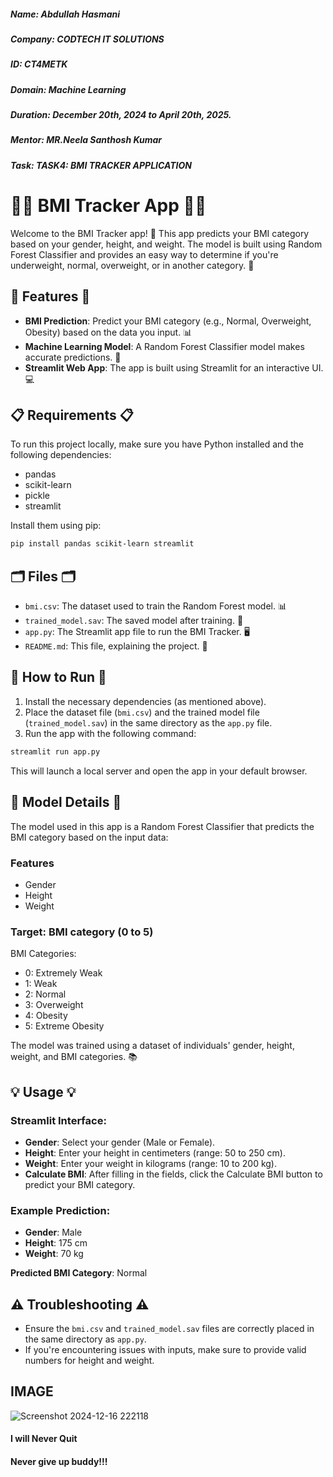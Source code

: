##### **Name:** Abdullah Hasmani

##### **Company:** CODTECH IT SOLUTIONS

##### **ID:** CT4METK

##### **Domain:** Machine Learning

##### **Duration:** December 20th, 2024 to April 20th, 2025.

##### **Mentor:** MR.Neela Santhosh Kumar

##### **Task:** TASK4: BMI TRACKER APPLICATION


# 🏋️‍♂️ BMI Tracker App 🏋️‍♀️

Welcome to the BMI Tracker app! 🌟 This app predicts your BMI category based on your gender, height, and weight. The model is built using Random Forest Classifier and provides an easy way to determine if you're underweight, normal, overweight, or in another category. 💪

## 🌟 Features 🌟

- **BMI Prediction**: Predict your BMI category (e.g., Normal, Overweight, Obesity) based on the data you input. 📊
- **Machine Learning Model**: A Random Forest Classifier model makes accurate predictions. 🤖
- **Streamlit Web App**: The app is built using Streamlit for an interactive UI. 💻

## 📋 Requirements 📋

To run this project locally, make sure you have Python installed and the following dependencies:
- pandas
- scikit-learn
- pickle
- streamlit

Install them using pip:

```bash
pip install pandas scikit-learn streamlit
```

## 🗂️ Files 🗂️

- `bmi.csv`: The dataset used to train the Random Forest model. 📊
- `trained_model.sav`: The saved model after training. 💾
- `app.py`: The Streamlit app file to run the BMI Tracker. 🖥️
- `README.md`: This file, explaining the project. 📄

## 🚀 How to Run 🚀

1. Install the necessary dependencies (as mentioned above).
2. Place the dataset file (`bmi.csv`) and the trained model file (`trained_model.sav`) in the same directory as the `app.py` file.
3. Run the app with the following command:

```bash
streamlit run app.py
```

This will launch a local server and open the app in your default browser.

## 🤖 Model Details 🤖

The model used in this app is a Random Forest Classifier that predicts the BMI category based on the input data:

### Features
- Gender
- Height
- Weight

### Target: BMI category (0 to 5)

BMI Categories:
- 0: Extremely Weak 
- 1: Weak
- 2: Normal 
- 3: Overweight 
- 4: Obesity 
- 5: Extreme Obesity 

The model was trained using a dataset of individuals' gender, height, weight, and BMI categories. 📚

## 💡 Usage 💡

### Streamlit Interface:
- **Gender**: Select your gender (Male or Female). 
- **Height**: Enter your height in centimeters (range: 50 to 250 cm).
- **Weight**: Enter your weight in kilograms (range: 10 to 200 kg). 
- **Calculate BMI**: After filling in the fields, click the Calculate BMI button to predict your BMI category.

### Example Prediction:
- **Gender**: Male
- **Height**: 175 cm 
- **Weight**: 70 kg 

**Predicted BMI Category**: Normal 

## ⚠️ Troubleshooting ⚠️

- Ensure the `bmi.csv` and `trained_model.sav` files are correctly placed in the same directory as `app.py`. 
- If you're encountering issues with inputs, make sure to provide valid numbers for height and weight.

## IMAGE

![Screenshot 2024-12-16 222118](https://github.com/user-attachments/assets/797ff991-04f4-4a42-b22e-3592705b221d)



#### I will Never Quit 
#### Never give up buddy!!!



